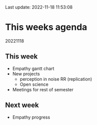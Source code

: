 Last update: 2022-11-18 11:53:08

# This weeks agenda

20221118

## This week

- Empathy gantt chart
- New projects
  - perception in noise RR (replication)
  - Open science
- Meetings for rest of semester

## Next week

- Empathy progress
